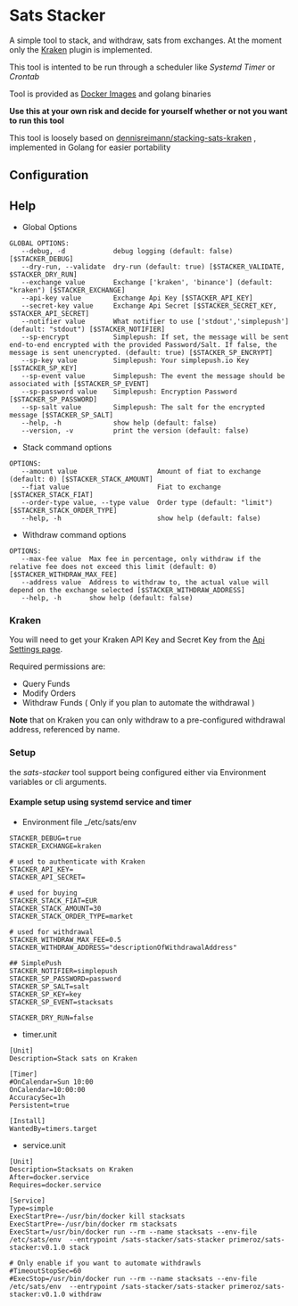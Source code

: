 # Sats Stacker

A simple tool to stack, and withdraw, sats from exchanges. At the moment only the [Kraken](https://www.kraken.com) plugin is implemented.

This tool is intented to be run through a scheduler like _Systemd Timer_ or _Crontab_

Tool is provided as [Docker Images](https://hub.docker.com/r/primeroz/sats-stacker) and golang binaries

**Use this at your own risk and decide for yourself whether or not you want to run this tool**

This tool is loosely based on [dennisreimann/stacking-sats-kraken](https://github.com/dennisreimann/stacking-sats-kraken) , implemented in Golang for easier portability

## Configuration

## Help

* Global Options
```
GLOBAL OPTIONS:
   --debug, -d            debug logging (default: false) [$STACKER_DEBUG]
   --dry-run, --validate  dry-run (default: true) [$STACKER_VALIDATE, $STACKER_DRY_RUN]
   --exchange value       Exchange ['kraken', 'binance'] (default: "kraken") [$STACKER_EXCHANGE]
   --api-key value        Exchange Api Key [$STACKER_API_KEY]
   --secret-key value     Exchange Api Secret [$STACKER_SECRET_KEY, $STACKER_API_SECRET]
   --notifier value       What notifier to use ['stdout','simplepush'] (default: "stdout") [$STACKER_NOTIFIER]
   --sp-encrypt           Simplepush: If set, the message will be sent end-to-end encrypted with the provided Password/Salt. If false, the message is sent unencrypted. (default: true) [$STACKER_SP_ENCRYPT]
   --sp-key value         Simplepush: Your simplepush.io Key [$STACKER_SP_KEY]
   --sp-event value       Simplepush: The event the message should be associated with [$STACKER_SP_EVENT]
   --sp-password value    Simplepush: Encryption Password [$STACKER_SP_PASSWORD]
   --sp-salt value        Simplepush: The salt for the encrypted message [$STACKER_SP_SALT]
   --help, -h             show help (default: false)
   --version, -v          print the version (default: false)
```

* Stack command options
```
OPTIONS:
   --amount value                    Amount of fiat to exchange (default: 0) [$STACKER_STACK_AMOUNT]
   --fiat value                      Fiat to exchange [$STACKER_STACK_FIAT]
   --order-type value, --type value  Order type (default: "limit") [$STACKER_STACK_ORDER_TYPE]
   --help, -h                        show help (default: false)
```

* Withdraw command options
```
OPTIONS:
   --max-fee value  Max fee in percentage, only withdraw if the relative fee does not exceed this limit (default: 0) [$STACKER_WITHDRAW_MAX_FEE]
   --address value  Address to withdraw to, the actual value will depend on the exchange selected [$STACKER_WITHDRAW_ADDRESS]
   --help, -h       show help (default: false)
```

### Kraken

You will need to get your Kraken API Key and Secret Key from the [Api Settings page](https://www.kraken.com/u/settings/api).

Required permissions are:
* Query Funds
* Modify Orders
* Withdraw Funds ( Only if you plan to automate the withdrawal )

**Note** that on Kraken you can only withdraw to a pre-configured withdrawal address, referenced by name.

### Setup

the _sats-stacker_ tool support being configured either via Environment variables or cli arguments.

#### Example setup using systemd service and timer

* Environment file _/etc/sats/env
```
STACKER_DEBUG=true
STACKER_EXCHANGE=kraken

# used to authenticate with Kraken
STACKER_API_KEY=
STACKER_API_SECRET=

# used for buying
STACKER_STACK_FIAT=EUR
STACKER_STACK_AMOUNT=30
STACKER_STACK_ORDER_TYPE=market

# used for withdrawal
STACKER_WITHDRAW_MAX_FEE=0.5
STACKER_WITHDRAW_ADDRESS="descriptionOfWithdrawalAddress"

## SimplePush
STACKER_NOTIFIER=simplepush
STACKER_SP_PASSWORD=password
STACKER_SP_SALT=salt
STACKER_SP_KEY=key
STACKER_SP_EVENT=stacksats

STACKER_DRY_RUN=false
```

* timer.unit
```
[Unit]
Description=Stack sats on Kraken

[Timer]
#OnCalendar=Sun 10:00
OnCalendar=10:00:00
AccuracySec=1h
Persistent=true

[Install]
WantedBy=timers.target
```

* service.unit
```
[Unit]
Description=Stacksats on Kraken
After=docker.service
Requires=docker.service

[Service]
Type=simple
ExecStartPre=-/usr/bin/docker kill stacksats
ExecStartPre=-/usr/bin/docker rm stacksats
ExecStart=/usr/bin/docker run --rm --name stacksats --env-file /etc/sats/env  --entrypoint /sats-stacker/sats-stacker primeroz/sats-stacker:v0.1.0 stack

# Only enable if you want to automate withdrawls
#TimeoutStopSec=60
#ExecStop=/usr/bin/docker run --rm --name stacksats --env-file /etc/sats/env  --entrypoint /sats-stacker/sats-stacker primeroz/sats-stacker:v0.1.0 withdraw
```
